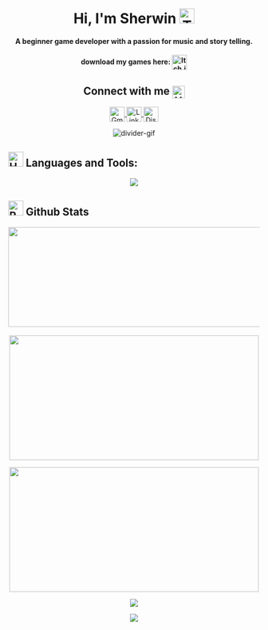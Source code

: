 <!--Introduction-->
<!--![Logo](https://raw.githubusercontent.com/owenlim225/owenlim225/main/Personal%20Logo%20NEW.png)-->

<h1 align="center">Hi, I'm Sherwin <img src="https://raw.githubusercontent.com/Tarikul-Islam-Anik/Animated-Fluent-Emojis/master/Emojis/People/Technologist.png" alt="Technologist" width="30" height="30" /> </h1>


<h4 align="center">A beginner game developer with a passion for music and story telling.</h4>
<h4 align="center">download my games here: <!-- Itch.io -->
<a href="https://yuwan-tamad.itch.io/" target="_blank" title="Itch.io">
  <img alt="Itch.io" src="https://img.shields.io/static/v1?message=Itch.io&logo=itch.io&label=&color=FA5C5C&logoColor=white&labelColor=&style=for-the-badge" height="30" align="center"/> 
</a></h4>


<!----------------------------------------------------------------------------------------------------------------------->
<!----------------------------------------------------------------------------------------------------------------------->
<!----------------------------------------------------------------------------------------------------------------------->


<!--Social Media Links-->
<h2 align="center">Connect with me <img src="https://raw.githubusercontent.com/Tarikul-Islam-Anik/Animated-Fluent-Emojis/master/Emojis/Hand%20gestures/Handshake.png" alt="Handshake" width="25" height="25" align="center" /> </h2>
<p align="center">

<!--Gmail-->
<a href="mailto:limosnerosherwin@gmail.com" title="Email"> 
  <img alt="Gmail" src="https://img.shields.io/badge/Gmail-D14836?style=for-the-badge&logo=gmail&logoColor=white" height="30" align="center"/> 
</a>

<!--Linkedin-->
<a href="https://linkedin.com/in/sherwin-l-77b1b8254" title="LinkedIn"> 
  <img alt="LinkedIn" src="https://img.shields.io/static/v1?message=LinkedIn&logo=linkedin&label=&color=0077B5&logoColor=white&labelColor=&style=for-the-badge" height="30" align="center"/> 
</a>

<!--Discord-->
<a href="https://discord.gg/owenlim225" target="_blank" title="Discord">
  <img alt="Discord" src="https://img.shields.io/static/v1?message=Discord&logo=discord&label=&color=5865F2&logoColor=white&labelColor=&style=for-the-badge" height="30" align="center"/> 
</a>


<!----------------------------------------------------------------------------------------------------------------------->
<!----------------------------------------------------------------------------------------------------------------------->
<!----------------------------------------------------------------------------------------------------------------------->


<p align="center">
  <img src="https://user-images.githubusercontent.com/73097560/115834477-dbab4500-a447-11eb-908a-139a6edaec5c.gif" alt="divider-gif">
</p>


<!--cs,js,ts,next,expressjs,nodejs,mongodb,firebase,md,jest,styledcomponents,postman,stackoverflow-->


## <img src="https://raw.githubusercontent.com/Tarikul-Islam-Anik/Animated-Fluent-Emojis/master/Emojis/Objects/Hammer%20and%20Wrench.png" alt="Hammer and Wrench" width="30" height="30" /> **Languages and Tools:**
<p align="center">
  <a href="https://skillicons.dev"> 
    <img src="https://skillicons.dev/icons?i=cs,py,godot,unity,html,css,tailwind,bootstrap,react,vite,git,github,vscode,figma&perline=7" />
  </a>
</p>


<!----------------------------------------------------------------------------------------------------------------------->
<!----------------------------------------------------------------------------------------------------------------------->
<!----------------------------------------------------------------------------------------------------------------------->


<!--Github status windows-->
## <img src="https://raw.githubusercontent.com/Tarikul-Islam-Anik/Animated-Fluent-Emojis/master/Emojis/Travel%20and%20places/Rocket.png" alt="Rocket" width="30" height="30" /> Github Stats 


<!-- GitHub Streak -->
<div align="center">
  <img 
    align="center" 
    width="600px" 
    height="200px" 
    src="https://github-readme-streak-stats.herokuapp.com?user=owenlim225&theme=omni&hide_border=true&mode=weekly&currStreakNum=EB4ADD&fire=EB0000&currStreakLabel=E480EB" 
  />
</div>

<br/>

<!-- GitHub Stats and Progress -->
<div align="center">
  <img 
    align="center" 
    width="500px" 
    height="250px" 
    src="https://github-readme-stats.vercel.app/api?username=owenlim225&count_private=true&show_icons=true&theme=radical&hide_border=true" 
  />

  <img 
    align="center" 
    width="500px" 
    height="250px" 
    src="https://github-readme-stats.vercel.app/api/top-langs?username=owenlim225&layout=compact&theme=radical&hide_border=true" 
  />
</div>


<!----------------------------------------------------------------------------------------------------------------------->
<!----------------------------------------------------------------------------------------------------------------------->
<!----------------------------------------------------------------------------------------------------------------------->


<p align="center">
    <img src="https://github-profile-trophy.vercel.app/?username=owenlim225&row=1&column=6&theme=gruvbox&margin-w=15&margin-h=15"/>
</p>


<p align="center">
  <img src="https://capsule-render.vercel.app/api?type=waving&color=gradient&height=100&section=footer"/>
</p>



<!---New line--
<p align="center">
  <img src="https://user-images.githubusercontent.com/73097560/115834477-dbab4500-a447-11eb-908a-139a6edaec5c.gif" alt="welcome-gif">
</p>
